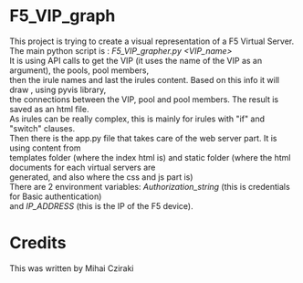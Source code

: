 # F5_VIP_graph

This project is trying to create a visual representation of a F5 Virtual Server.
<br>The main python script is : *F5_VIP_grapher.py  <VIP_name>*
<br>It is using API calls to get the VIP (it uses the name of the VIP as an argument), the pools, pool members,
<br>then the irule names and last the irules content. Based on this info it will draw , using pyvis library,
<br>the connections between the VIP, pool and pool members. The result is saved as an html file.
<br>As irules can be really complex, this is mainly for irules with "if" and "switch" clauses.
<br>Then there is the app.py file that takes care of the web server part. It is using content from 
<br>templates folder (where the index html is) and static folder (where the html documents for each virtual servers are 
<br>generated, and also where the css and js part is)
<br>There are 2 environment variables:  *Authorization_string* (this is credentials for Basic authentication) 
<br>and *IP_ADDRESS* (this is the IP of the F5 device).


# Credits
This was written by Mihai Cziraki
